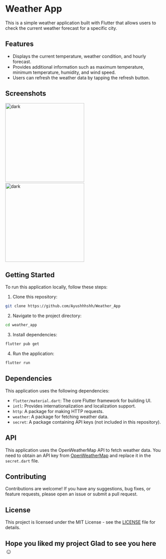 # Weather App

This is a simple weather application built with Flutter that allows users to check the current weather forecast for a specific city.

## Features

- Displays the current temperature, weather condition, and hourly forecast.
- Provides additional information such as maximum temperature, minimum temperature, humidity, and wind speed.
- Users can refresh the weather data by tapping the refresh button.

## Screenshots

<img src="https://github.com/Ayushhhshh/Weather_App/assets/120326710/b7188063-4f9e-4fe8-8633-5e4c81daf043" alt="dark" width="250">&nbsp;&nbsp;&nbsp;&nbsp;
<img src="https://github.com/Ayushhhshh/Weather_App/assets/120326710/9fead5d0-d402-465e-a1f4-ea1851b010d5" alt="dark" width="250">


## Getting Started

To run this application locally, follow these steps:

1. Clone this repository:
```bash
git clone https://github.com/Ayushhhshh/Weather_App
```

2. Navigate to the project directory:
```bash
cd weather_app
```

3. Install dependencies:
```bash
flutter pub get
```

4. Run the application:
```bash
flutter run
```

## Dependencies

This application uses the following dependencies:

- `flutter/material.dart`: The core Flutter framework for building UI.
- `intl`: Provides internationalization and localization support.
- `http`: A package for making HTTP requests.
- `weather`: A package for fetching weather data.
- `secret`: A package containing API keys (not included in this repository).

## API

This application uses the OpenWeatherMap API to fetch weather data. You need to obtain an API key from [OpenWeatherMap](https://openweathermap.org/api) and replace it in the `secret.dart` file.

## Contributing

Contributions are welcome! If you have any suggestions, bug fixes, or feature requests, please open an issue or submit a pull request.

## License

This project is licensed under the MIT License - see the [LICENSE](LICENSE) file for details.

## Hope you liked my project Glad to see you here ☺️
